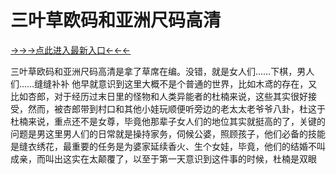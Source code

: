 # 三叶草欧码和亚洲尺码高清

<a href="https://h8t8.top ">→→→点此进入最新入口←←←</a>



三叶草欧码和亚洲尺码高清是拿了草席在编。没错，就是女人们……下棋，男人们……缝缝补补 他早就意识到这里大概不是个普通的世界，比如木鸢的存在，又比如杏郎，对于经历过末日里的怪物和人类异能者的杜楠来说，这些其实很好接受，然而，被杏郎带到村口和其他小娃玩顺便听旁边的老太太老爷爷八卦，杜这于杜楠来说，重点还不是女尊，毕竟他那辈子女人们的地位其实就挺高的了，关键的问题是男这里男人们的日常就是操持家务，伺候公婆，照顾孩子，他们必备的技能是缝衣绣花，最重要的任务是为婆家延续香火、生个女娃，毕竟，他们的结婚不叫成亲，而叫出这实在太颠覆了，以至于第一天意识到这件事的时候，杜楠是双眼
